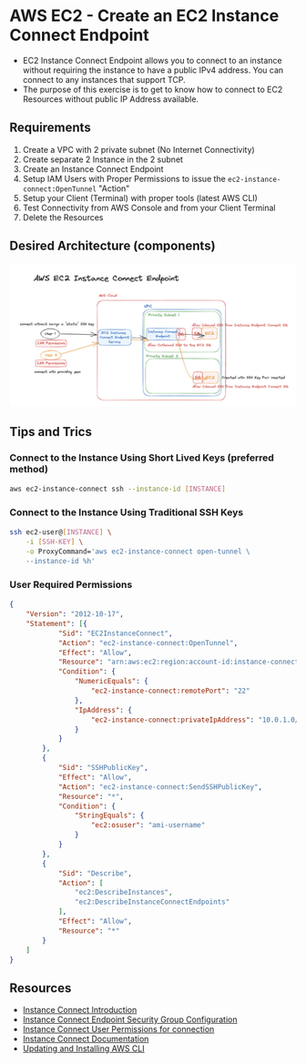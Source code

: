 # AWS EC2 - Create an EC2 Instance Connect Endpoint
- EC2 Instance Connect Endpoint allows you to connect to an instance without requiring the instance to have a public IPv4 address. You can connect to any instances that support TCP.
- The purpose of this exercise is to get to know how to connect to EC2 Resources without public IP Address available.

## Requirements
1. Create a VPC with 2 private subnet (No Internet Connectivity)
2. Create separate 2 Instance in the 2 subnet
3. Create an Instance Connect Endpoint
4. Setup IAM Users with Proper Permissions to issue the `ec2-instance-connect:OpenTunnel` "Action"
5. Setup your Client (Terminal) with proper tools (latest AWS CLI)
6. Test Connectivity from AWS Console and from your Client Terminal
7. Delete the Resources

## Desired Architecture (components)
![Architecture](./ec2-instance-connect-endpoint.png)

## Tips and Trics
### Connect to the Instance Using Short Lived Keys (preferred method)
```sh
aws ec2-instance-connect ssh --instance-id [INSTANCE]
```
### Connect to the Instance Using Traditional SSH Keys
```sh
ssh ec2-user@[INSTANCE] \
    -i [SSH-KEY] \
    -o ProxyCommand='aws ec2-instance-connect open-tunnel \
    --instance-id %h'
```
### User Required Permissions
```json
{
    "Version": "2012-10-17",
    "Statement": [{
            "Sid": "EC2InstanceConnect",
            "Action": "ec2-instance-connect:OpenTunnel",
            "Effect": "Allow",
            "Resource": "arn:aws:ec2:region:account-id:instance-connect-endpoint/eice-123456789abcdef",
            "Condition": {
                "NumericEquals": {
                    "ec2-instance-connect:remotePort": "22"
                },
                "IpAddress": {
                    "ec2-instance-connect:privateIpAddress": "10.0.1.0/31"
                }
            }
        },
        {
            "Sid": "SSHPublicKey",
            "Effect": "Allow",
            "Action": "ec2-instance-connect:SendSSHPublicKey",
            "Resource": "*",
            "Condition": {
                "StringEquals": {
                    "ec2:osuser": "ami-username"
                }
            }
        },
        {
            "Sid": "Describe",
            "Action": [
                "ec2:DescribeInstances",
                "ec2:DescribeInstanceConnectEndpoints"
            ],
            "Effect": "Allow",
            "Resource": "*"
        }
    ]
}
```

## Resources
- [Instance Connect Introduction](https://aws.amazon.com/blogs/compute/secure-connectivity-from-public-to-private-introducing-ec2-instance-connect-endpoint-june-13-2023/)
- [Instance Connect Endpoint Security Group Configuration](https://docs.aws.amazon.com/AWSEC2/latest/UserGuide/eice-security-groups.html#eice-security-groups-example)
- [Instance Connect User Permissions for connection](https://docs.aws.amazon.com/AWSEC2/latest/UserGuide/permissions-for-ec2-instance-connect-endpoint.html)
- [Instance Connect Documentation](https://docs.aws.amazon.com/AWSEC2/latest/UserGuide/connect-with-ec2-instance-connect-endpoint.html)
- [Updating and Installing AWS CLI](https://docs.aws.amazon.com/cli/latest/userguide/getting-started-install.html#getting-started-install-instructions)
